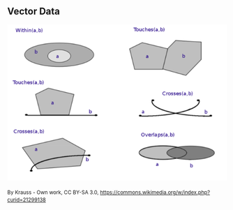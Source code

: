 ##  Vector Data

<img src="resources/images/spatial-relations.png">

<small>By Krauss - Own work, CC BY-SA 3.0, https://commons.wikimedia.org/w/index.php?curid=21299138</small>
